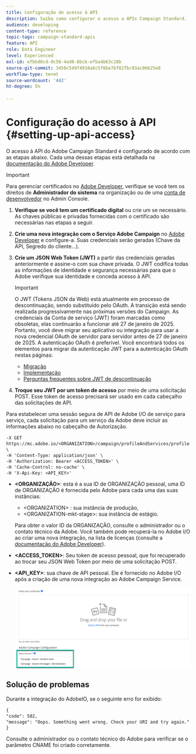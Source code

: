 ```yaml
---
title: Configuração do acesso à API
description: Saiba como configurar o acesso a APIs Campaign Standard.
audience: developing
content-type: reference
topic-tags: campaign-standard-apis
feature: API
role: Data Engineer
level: Experienced
exl-id: efbbd0cd-9c56-4ad0-8bcb-efba4b63c28b
source-git-commit: 3450c549f4910a6c5f6be7bf82fbc93ac06625e8
workflow-type: tm+mt
source-wordcount: '442'
ht-degree: 5%

---
```


# Configuração do acesso à API {#setting-up-api-access}

O acesso à API do Adobe Campaign Standard é configurado de acordo com as etapas abaixo. Cada uma dessas etapas está detalhada na [documentação do Adobe Developer](https://developer.adobe.com/developer-console/docs/guides/#!AdobeDocs/adobeio-auth/master/AuthenticationOverview/ServiceAccountIntegration.md).

>[!IMPORTANT]
>
>Para gerenciar certificados no [Adobe Developer](https://developer.adobe.com/), verifique se você tem os direitos de **Administrador do sistema** na organização ou de uma [conta de desenvolvedor](https://helpx.adobe.com/br/enterprise/using/manage-developers.html) no Admin Console.

1. **Verifique se você tem um certificado digital** ou crie um se necessário. As chaves públicas e privadas fornecidas com o certificado são necessárias nas etapas a seguir.
1. **Crie uma nova integração com o Serviço Adobe Campaign** no [Adobe Developer](https://developer.adobe.com/) e configure-a. Suas credenciais serão geradas (Chave da API, Segredo do cliente...).
1. **Crie um JSON Web Token (JWT)** a partir das credenciais geradas anteriormente e assine-o com sua chave privada. O JWT codifica todas as informações de identidade e segurança necessárias para que o Adobe verifique sua identidade e conceda acesso à API.

   >[!IMPORTANT]
   >
   >O JWT (Tokens JSON da Web) está atualmente em processo de descontinuação, sendo substituído pelo OAuth. A transição está sendo realizada progressivamente nas próximas versões do Campaign. As credenciais da Conta de serviço (JWT) foram marcadas como obsoletas, elas continuarão a funcionar até 27 de janeiro de 2025. Portanto, você deve migrar seu aplicativo ou integração para usar a nova credencial OAuth de servidor para servidor antes de 27 de janeiro de 2025. A autenticação OAuth é preferível. Você encontrará todos os elementos para migrar da autenticação JWT para a autenticação OAuth nestas páginas:
   >* [Migração](https://developer.adobe.com/developer-console/docs/guides/authentication/ServerToServerAuthentication/migration/)
   >* [Implementação](https://developer.adobe.com/developer-console/docs/guides/authentication/ServerToServerAuthentication/implementation/)
   >* [Perguntas frequentes sobre JWT de descontinuação](https://developer.adobe.com/developer-console/docs/guides/authentication/ServerToServerAuthentication/faqs/)

1. **Troque seu JWT por um token de acesso** por meio de uma solicitação POST. Esse token de acesso precisará ser usado em cada cabeçalho das solicitações de API.

Para estabelecer uma sessão segura de API de Adobe I/O de serviço para serviço, cada solicitação para um serviço da Adobe deve incluir as informações abaixo no cabeçalho de Autorização.

```
-X GET https://mc.adobe.io/<ORGANIZATION>/campaign/profileAndServices/profile \
-H 'Content-Type: application/json' \
-H 'Authorization: Bearer <ACCESS_TOKEN>' \
-H 'Cache-Control: no-cache' \
-H 'X-Api-Key: <API_KEY>'
```

* **&lt;ORGANIZAÇÃO>**: esta é a sua ID de ORGANIZAÇÃO pessoal, uma ID de ORGANIZAÇÃO é fornecida pelo Adobe para cada uma das suas instâncias:

   * &lt;ORGANIZATION> : sua instância de produção,
   * &lt;ORGANIZATION-mkt-stage>: sua instância de estágio.

  Para obter o valor ID da ORGANIZAÇÃO, consulte o administrador ou o contato técnico da Adobe. Você também pode recuperá-la no Adobe I/O ao criar uma nova integração, na lista de licenças (consulte a <a href="https://developer.adobe.com/developer-console/docs/guides/authentication/">documentação do Adobe Developer</a>).

* **&lt;ACCESS_TOKEN>**: Seu token de acesso pessoal, que foi recuperado ao trocar seu JSON Web Token por meio de uma solicitação POST.

* **&lt;API_KEY>**: sua chave de API pessoal. Ele é fornecido no Adobe I/O após a criação de uma nova integração ao Adobe Campaign Service.

  ![alt texto](assets/tenant.png)

## Solução de problemas

Durante a integração do AdobeIO, se o seguinte erro for exibido:

```
{ 
"code": 502, 
"message": "Oops. Something went wrong. Check your URI and try again." 
}
```


Consulte o administrador ou o contato técnico do Adobe para verificar se o parâmetro CNAME foi criado corretamente.
